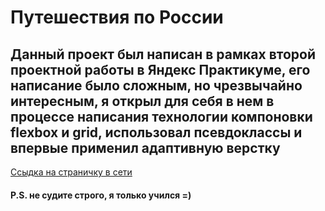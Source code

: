 # Путешествия по России 
## Данный проект был написан в рамках второй проектной работы в Яндекс Практикуме, его написание было сложным, но чрезвычайно интересным, я открыл для себя в нем в процессе написания технологии компоновки flexbox и grid, использовал псевдоклассы и впервые применил адаптивную верстку

[Ссыдка на страничку в сети](https://roniroll.github.io/TravelnRussia.github.io/)


#### P.S. не судите строго, я только учился =)
